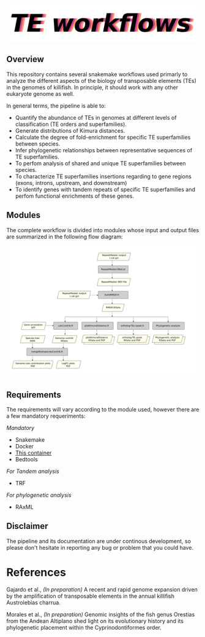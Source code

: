 
![logo](docs/logo.png)

## Overview


This repository contains several snakemake workflows used primarly to analyze the different aspects of the biology of transposable elements (TEs) in the genomes of killifish. In principle, it should work with any other eukaryote genome as well.

In general terms, the pipeline is able to:

+ Quantify the abundance of TEs in genomes at different levels of classification (TE orders and superfamilies).
+ Generate distributions of Kimura distances.
+ Calculate the degree of fold-enrichment for specific TE superfamilies between species.
+ Infer phylogenetic relationships between representative sequences of TE superfamilies.
+ To perfom analysis of shared and unique TE superfamilies between species.
+ To characterize TE superfamilies insertions regarding to gene regions (exons, introns, upstream, and downstream)
+ To identify genes with tandem repeats of specific TE superfamilies and perfom functional enrichments of these genes.

## Modules

The complete workflow is divided into modules whose input and output files are summarized in the following flow diagram:

![Flow-diagram](docs/diagram.png)

## Requirements

The requirements will vary according to the module used, however there are a few mandatory requeriments:

_Mandatory_
+ Snakemake
+ Docker
+ [This container](https://hub.docker.com/r/fgajardoe/r-custom)
+ Bedtools

_For Tandem analysis_
+ TRF

_For phylogenetic analysis_
+ RAxML


## Disclaimer

The pipeline and its documentation are under continous development, so please don't hesitate in reporting any bug or problem that you could have. 

# References

Gajardo et al., _(In preparation)_ A recent and rapid genome expansion driven by the amplification of transposable elements in the annual killifish 
Austrolebias charrua.

Morales et al., _(In preparation)_ Genomic insights of the fish genus Orestias from 	the Andean Altiplano shed light on its evolutionary history and its phylogenetic placement within the Cyprinodontiformes order. 
